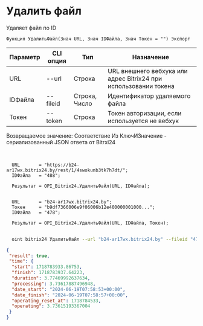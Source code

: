 ﻿---
sidebar_position: 12
---

# Удалить файл
 Удаляет файл по ID



`Функция УдалитьФайл(Знач URL, Знач IDФайла, Знач Токен = "") Экспорт`

  | Параметр | CLI опция | Тип | Назначение |
  |-|-|-|-|
  | URL | --url | Строка | URL внешнего вебхука или адрес Bitrix24 при использовании токена |
  | IDФайла | --fileid | Строка, Число | Идентификатор удаляемого файла |
  | Токен | --token | Строка | Токен авторизации, если используется не вебхук |

  
  Возвращаемое значение:   Соответствие Из КлючИЗначение - сериализованный JSON ответа от Bitrxi24

<br/>




```bsl title="Пример кода"
  URL       = "https://b24-ar17wx.bitrix24.by/rest/1/4swokunb3tk7h7dt/";
  IDФайла   = "488";
  
  Результат = OPI_Bitrix24.УдалитьФайл(URL, IDФайла);
  
  
  URL       = "b24-ar17wx.bitrix24.by";
  Токен     = "b9df7366006e9f06006b12e400000001000...";
  IDФайла   = "478";
  
  Результат = OPI_Bitrix24.УдалитьФайл(URL, IDФайла, Токен);
```
	


```sh title="Пример команды CLI"
    
  oint bitrix24 УдалитьФайл --url "b24-ar17wx.bitrix24.by" --fileid "478" --token "b9df7366006e9f06006b12e400000001000..."

```

```json title="Результат"
{
 "result": true,
 "time": {
  "start": 1718783933.86753,
  "finish": 1718783937.64223,
  "duration": 3.77469992637634,
  "processing": 3.73617887496948,
  "date_start": "2024-06-19T07:58:53+00:00",
  "date_finish": "2024-06-19T07:58:57+00:00",
  "operating_reset_at": 1718784533,
  "operating": 3.73615193367004
 }
}
```
